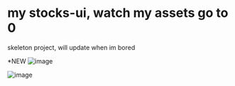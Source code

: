 # my stocks-ui, watch my assets go to 0
skeleton project, will update when im bored

*NEW
![image](https://user-images.githubusercontent.com/53534200/168167226-39605689-3bb0-4a12-b340-54bcd96c8433.png)

![image](https://user-images.githubusercontent.com/53534200/168167144-ee75c29e-3020-49ec-932a-a9052d6afa54.png)
